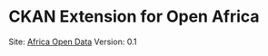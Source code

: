 CKAN Extension for Open Africa
==============================

Site: [Africa Open Data](http://africaopendata.org)
Version: 0.1


